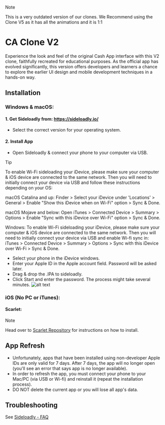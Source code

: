 > [!NOTE]  
> This is a very outdated version of our clones. We Recommend using the Clone V5 as it has all the animations and it is 1:1
# CA Clone V2

Experience the look and feel of the original Cash App interface with this V2 clone, faithfully recreated for educational purposes. As the official app has evolved significantly, this version offers developers and learners a chance to explore the earlier UI design and mobile development techniques in a hands-on way.

## Installation

### Windows & macOS:

#### 1. Get Sideloadly from: https://sideloadly.io/
- Select the correct version for your operating system.

#### 2. Install App

- Open Sideloadly & connect your phone to your computer via USB.
> [!TIP]
> To enable Wi-Fi sideloading your iDevice, please make sure your computer & iOS device are connected to the same network. Then you will need to initially connect your device via USB and follow these instructions depending on your OS:
> 
> macOS Catalina and up: Finder > Select your iDevice under 'Locations' > General > Enable "Show this iDevice when on Wi-Fi" option > Sync & Done.
>
> macOS Mojave and below: Open iTunes > Connected Device > Summary > Options > Enable "Sync with this iDevice over Wi-Fi" option > Sync & Done.
>
> Windows: To enable Wi-Fi sideloading your iDevice, please make sure your computer & iOS device are connected to the same network. Then you will need to initially connect your device via USB and enable Wi-fi sync in: iTunes > Connected Device > Summary > Options > Sync with this iDevice over Wi-Fi > Sync & Done.
- Select your phone in the iDevice windows.
- Enter your Apple ID in the Apple account field. Password will be asked later.
- Drag & drop the .IPA to sideloadly.
- Click Start and enter the password. The process might take several minutes.
![alt text](https://sideloadly.io/screenshots/sideloadlymacosapplesilicon.png "Sideloadly")

### iOS (No PC or iTunes):

#### Scarlet:
> [!NOTE]  
> Head over to
[Scarlet Repository](https://github.com/ScarletApp/Install-Scarlet-iOS?tab=readme-ov-file) for instructions on how to install.

## App Refresh

- Unfortunately, apps that have been installed using non-developer Apple IDs are only valid for 7 days. After 7 days, the app will no longer open (you'll see an error that says app is no longer available).
- In order to refresh the app, you must connect your phone to your Mac/PC (via USB or Wi-fi) and reinstall it (repeat the installation process).
- DO NOT delete the current app or you will lose all app's data.

## Troubleshooting
See [Sideloadly - FAQ](https://sideloadly.io/#faq)
